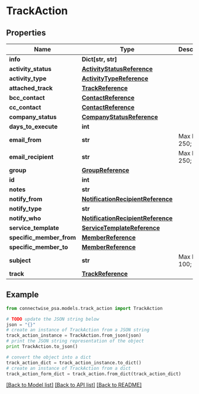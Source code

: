 # TrackAction


## Properties
Name | Type | Description | Notes
------------ | ------------- | ------------- | -------------
**info** | **Dict[str, str]** |  | [optional] 
**activity_status** | [**ActivityStatusReference**](ActivityStatusReference.md) |  | [optional] 
**activity_type** | [**ActivityTypeReference**](ActivityTypeReference.md) |  | [optional] 
**attached_track** | [**TrackReference**](TrackReference.md) |  | [optional] 
**bcc_contact** | [**ContactReference**](ContactReference.md) |  | [optional] 
**cc_contact** | [**ContactReference**](ContactReference.md) |  | [optional] 
**company_status** | [**CompanyStatusReference**](CompanyStatusReference.md) |  | [optional] 
**days_to_execute** | **int** |  | [optional] 
**email_from** | **str** |  Max length: 250; | [optional] 
**email_recipient** | **str** |  Max length: 250; | [optional] 
**group** | [**GroupReference**](GroupReference.md) |  | [optional] 
**id** | **int** |  | [optional] 
**notes** | **str** |  | [optional] 
**notify_from** | [**NotificationRecipientReference**](NotificationRecipientReference.md) |  | [optional] 
**notify_type** | **str** |  | 
**notify_who** | [**NotificationRecipientReference**](NotificationRecipientReference.md) |  | [optional] 
**service_template** | [**ServiceTemplateReference**](ServiceTemplateReference.md) |  | [optional] 
**specific_member_from** | [**MemberReference**](MemberReference.md) |  | [optional] 
**specific_member_to** | [**MemberReference**](MemberReference.md) |  | [optional] 
**subject** | **str** |  Max length: 100; | [optional] 
**track** | [**TrackReference**](TrackReference.md) |  | [optional] 

## Example

```python
from connectwise_psa.models.track_action import TrackAction

# TODO update the JSON string below
json = "{}"
# create an instance of TrackAction from a JSON string
track_action_instance = TrackAction.from_json(json)
# print the JSON string representation of the object
print TrackAction.to_json()

# convert the object into a dict
track_action_dict = track_action_instance.to_dict()
# create an instance of TrackAction from a dict
track_action_form_dict = track_action.from_dict(track_action_dict)
```
[[Back to Model list]](../README.md#documentation-for-models) [[Back to API list]](../README.md#documentation-for-api-endpoints) [[Back to README]](../README.md)


